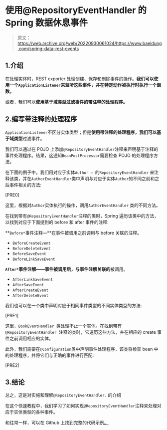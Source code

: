 # 使用@RepositoryEventHandler 的 Spring 数据休息事件

> 原文：<https://web.archive.org/web/20220930061024/https://www.baeldung.com/spring-data-rest-events>

## 1.介绍

在处理实体时，REST exporter 处理创建、保存和删除事件的操作。**我们可以使用一个`ApplicationListener`来监听这些事件，并在特定动作被执行时执行一个函数。**

或者，我们可以**使用基于域类型过滤事件的带注释的处理程序。**

## 2.编写带注释的处理程序

`ApplicationListener`不区分实体类型；但是**使用带注释的处理程序，我们可以基于域类型**过滤事件。

我们可以通过在 POJO 上添加`@RepositoryEventHandler`注释来声明基于注释的事件处理程序。结果，这通知`BeanPostProcessor`需要检查 POJO 的处理程序方法。

在下面的例子中，我们用对应于实体`Author – `的`RepositoryEventHandler` 来注释该类，并在`AuthorEventHandler`类中声明与对应于实体`Author`的不同之前和之后事件相关的方法:

[PRE0]

这里，根据对`Author`实体执行的操作，调用`AuthorEventHandler` 类的不同方法。

在找到带有`@RepositoryEventHandler`注释的类时，Spring 遍历该类中的方法，以找到对应于下面提到的 before 和 after 事件的注释:

**`Before*`事件注释—**在事件被调用之前调用与 before 关联的注释。

*   `BeforeCreateEvent`
*   `BeforeDeleteEvent`
*   `BeforeSaveEvent`
*   `BeforeLinkSaveEvent`

**`After*`事件注解——事件被调用后，与事件注解关联的**被调用。

*   `AfterLinkSaveEvent`
*   `AfterSaveEvent`
*   `AfterCreateEvent`
*   `AfterDeleteEvent`

我们也可以在一个类中声明对应于相同事件类型的不同实体类型的方法:

[PRE1]

这里，`BookEventHandler `类处理不止一个实体。在找到带有`@RepositoryEventHandler `注释的类时，它遍历这些方法，并在相应的 create 事件之前调用相应的实体。

此外，我们需要在`@Configuration`类中声明事件处理程序，该类将检查 bean 中的处理程序，并将它们与正确的事件进行匹配:

[PRE2]

## 3.结论

总之，这是对实施和理解`@RepositoryEventHandler.` 的介绍

在这个快速教程中，我们学习了如何实现`@RepositoryEventHandler`注释来处理对应于实体类型的各种事件。

和往常一样，可以在 Github 上找到完整的代码示例[。](https://web.archive.org/web/20220703143656/https://github.com/eugenp/tutorials/tree/master/persistence-modules/spring-data-rest)